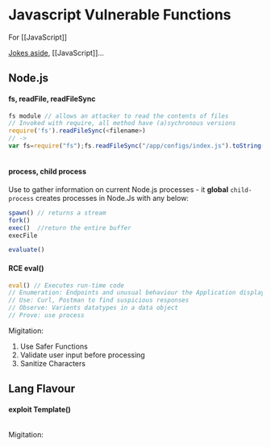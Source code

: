 # Javascript Vulnerable Functions
For [[JavaScript]]

[Jokes aside](https://www.youtube.com/watch?v=Uo3cL4nrGOk), [[JavaScript]]...

## Node.js

#### fs, readFile, readFileSync
```javascript 
fs module // allows an attacker to read the contents of files
// Invoked with require, all method have (a)sychronous versions
require('fs').readFileSync(<filename>)
// -> 
var fs=require("fs");fs.readFileSync("/app/configs/index.js").toString('utf8')
						 

```

#### process, child process
Use to gather information on current Node.js processes - it **global**
`child-process` creates processes in Node.Js with any below:
```javascript
spawn() // returns a stream
fork()
exec() 	//return the entire buffer
execFile
```

```javascript
evaluate()
```

#### RCE eval()
```javascript
eval() // Executes run-time code
// Enumeration: Endpoints and unusual behaviour the Application displays
// Use: Curl, Postman to find suspicious responses
// Observe: Varients datatypes in a data object
// Prove: use process
```



Migitation:
1. Use Safer Functions
1. Validate user input before processing
1. Sanitize Characters


## Lang Flavour

#### exploit Template()

```

```
Migitation:

